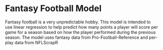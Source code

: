 # Fantasy Football Model

<p> Fantasy football is a very unpredictable hobby. This model is intended to use linear regression to help predict how many points a player will score per game for a season based
on how the player performed during the previous season. The model uses fantasy data from Pro-Football-Reference and per-play data from NFLScrapR</p>
